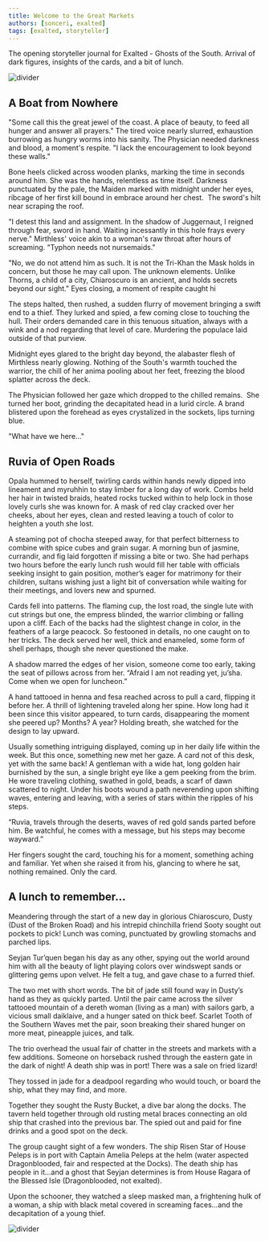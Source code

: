 ```yaml
---
title: Welcome to the Great Markets
authors: [sonceri, exalted]
tags: [exalted, storyteller]
---
```


The opening storyteller journal for Exalted - Ghosts of the South. Arrival of dark figures, insights of the cards, and a bit of lunch.

<!--truncate-->
![divider](/img/divide/divide-exalted.png)
## A Boat from Nowhere

"Some call this the great jewel of the coast. A place of beauty, to feed all hunger and answer all prayers." The tired voice nearly slurred, exhaustion burrowing as hungry worms into his sanity. The Physician needed darkness and blood, a moment's respite. "I lack the encouragement to look beyond these walls."

Bone heels clicked across wooden planks, marking the time in seconds around him. She was the hands, relentless as time itself. Darkness punctuated by the pale, the Maiden marked with midnight under her eyes, ribcage of her first kill bound in embrace around her chest.  The sword's hilt near scraping the roof.

"I detest this land and assignment. In the shadow of Juggernaut, I reigned through fear, sword in hand. Waiting incessantly in this hole frays every nerve." Mirthless' voice akin to a woman's raw throat after hours of screaming. "Typhon needs not nursemaids."

"No, we do not attend him as such. It is not the Tri-Khan the Mask holds in concern, but those he may call upon. The unknown elements. Unlike Thorns, a child of a city, Chiaroscuro is an ancient, and holds secrets beyond our sight." Eyes closing, a moment of respite caught hi

The steps halted, then rushed, a sudden flurry of movement bringing a swift end to a thief. They lurked and spied, a few coming close to touching the hull. Their orders demanded care in this tenuous situation, always with a wink and a nod regarding that level of care. Murdering the populace laid outside of that purview.

Midnight eyes glared to the bright day beyond, the alabaster flesh of Mirthless nearly glowing. Nothing of the South's warmth touched the warrior, the chill of her anima pooling about her feet, freezing the blood splatter across the deck.

The Physician followed her gaze which dropped to the chilled remains.  She turned her boot, grinding the decapitated head in a lurid circle. A brand blistered upon the forehead as eyes crystalized in the sockets, lips turning blue. 

"What have we here..."

## Ruvia of Open Roads

Opala hummed to herself, twirling cards within hands newly dipped into lineament and myruhhin to stay limber for a long day of work. Combs held her hair in twisted braids, heated rocks tucked within to help lock in those lovely curls she was known for. A mask of red clay cracked over her cheeks, about her eyes, clean and rested leaving a touch of color to heighten a youth she lost.

A steaming pot of chocha steeped away, for that perfect bitterness to combine with spice cubes and grain sugar. A morning bun of jasmine, currandir, and fig laid forgotten if missing a bite or two. She had perhaps two hours before the early lunch rush would fill her table with officials seeking insight to gain position, mother’s eager for matrimony for their children, sultans wishing just a light bit of conversation while waiting for their meetings, and lovers new and spurned.

Cards fell into patterns. The flaming cup, the lost road, the single lute with cut strings but one, the empress blinded, the warrior climbing or falling upon a cliff. Each of the backs had the slightest change in color, in the feathers of a large peacock. So festooned in details, no one caught on to her tricks. The deck served her well, thick and enameled, some form of shell perhaps, though she never questioned the make.

A shadow marred the edges of her vision, someone come too early, taking the seat of pillows across from her. “Afraid I am not reading yet, ju’sha. Come when we open for luncheon.”

A hand tattooed in henna and fesa reached across to pull a card, flipping it before her. A thrill of lightening traveled along her spine. How long had it been since this visitor appeared, to turn cards, disappearing the moment she peered up? Months? A year? Holding breath, she watched for the design to lay upward.

Usually something intriguing displayed, coming up in her daily life within the week. But this once, something new met her gaze. A card not of this desk, yet with the same back! A gentleman with a wide hat, long golden hair burnished by the sun, a single bright eye like a gem peeking from the brim. He wore traveling clothing, swathed in gold, beads, a scarf of dawn scattered to night. Under his boots wound a path neverending upon shifting waves, entering and leaving, with a series of stars within the ripples of his steps.

“Ruvia, travels through the deserts, waves of red gold sands parted before him. Be watchful, he comes with a message, but his steps may become wayward.”

Her fingers sought the card, touching his for a moment, something aching and familiar. Yet when she raised it from his, glancing to where he sat, nothing remained. Only the card.

## A lunch to remember…

Meandering through the start of a new day in glorious Chiaroscuro, Dusty (Dust of the Broken Road) and his intrepid chinchilla friend Sooty sought out pockets to pick! Lunch was coming, punctuated by growling stomachs and parched lips. 

Seyjan Tur’quen began his day as any other, spying out the world around him with all the beauty of light playing colors over windswept sands or glittering gems upon velvet. He felt a tug, and gave chase to a furred thief.

The two met with short words. The bit of jade still found way in Dusty’s hand as they as quickly parted. Until the pair came across the silver tattooed mountain of a dereth woman (living as a man) with sailors garb, a vicious small daiklaive, and a hunger sated on thick beef. Scarlet Tooth of the Southern Waves met the pair, soon breaking their shared hunger on more meat, pineapple juices, and talk.

The trio overhead the usual fair of chatter in the streets and markets with a few additions. Someone on horseback rushed through the eastern gate in the dark of night! A death ship was in port! There was a sale on fried lizard! 

They tossed in jade for a deadpool regarding who would touch, or board the ship, what they may find, and more.

Together they sought the Rusty Bucket, a dive bar along the docks. The tavern held together through old rusting metal braces connecting an old ship that crashed into the previous bar.  The spied out and paid for fine drinks and a good spot on the deck.

The group caught sight of a few wonders. The ship Risen Star of House Peleps is in port with Captain Amelia Peleps at the helm (water aspected Dragonblooded, fair and respected at the Docks). The death ship has people in it…and a ghost that Seyjan determines is from House Ragara of the Blessed Isle (Dragonblooded, not exalted). 

Upon the schooner, they watched a sleep masked man, a frightening hulk of a woman, a ship with black metal covered in screaming faces…and the decapitation of a young thief. 

![divider](/img/divide/divide-sea.png)
